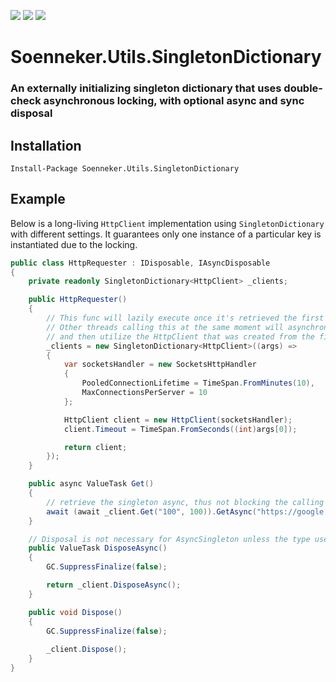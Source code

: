 [![](https://img.shields.io/nuget/v/Soenneker.Utils.SingletonDictionary.svg?style=for-the-badge)](https://www.nuget.org/packages/Soenneker.Utils.SingletonDictionary/)
[![](https://img.shields.io/github/actions/workflow/status/soenneker/soenneker.utils.singletondictionary/main.yml?style=for-the-badge)](https://github.com/soenneker/soenneker.utils.singletondictionary/actions/workflows/main.yml)
[![](https://img.shields.io/nuget/dt/Soenneker.Utils.SingletonDictionary.svg?style=for-the-badge)](https://www.nuget.org/packages/Soenneker.Utils.SingletonDictionary/)

# ![]() Soenneker.Utils.SingletonDictionary
### An externally initializing singleton dictionary that uses double-check asynchronous locking, with optional async and sync disposal

## Installation

```
Install-Package Soenneker.Utils.SingletonDictionary
```

## Example

Below is a long-living `HttpClient` implementation using `SingletonDictionary` with different settings. It guarantees only one instance of a particular key is instantiated due to the locking.

```csharp
public class HttpRequester : IDisposable, IAsyncDisposable
{
    private readonly SingletonDictionary<HttpClient> _clients;

    public HttpRequester()
    {
        // This func will lazily execute once it's retrieved the first time.
        // Other threads calling this at the same moment will asynchronously wait,
        // and then utilize the HttpClient that was created from the first caller.
        _clients = new SingletonDictionary<HttpClient>((args) =>
        {
            var socketsHandler = new SocketsHttpHandler
            {
                PooledConnectionLifetime = TimeSpan.FromMinutes(10),
                MaxConnectionsPerServer = 10
            };

            HttpClient client = new HttpClient(socketsHandler);
            client.Timeout = TimeSpan.FromSeconds((int)args[0]);

            return client;
        });
    }

    public async ValueTask Get()
    {
        // retrieve the singleton async, thus not blocking the calling thread
        await (await _client.Get("100", 100)).GetAsync("https://google.com");
    }

    // Disposal is not necessary for AsyncSingleton unless the type used is IDisposable/IAsyncDisposable
    public ValueTask DisposeAsync()
    {
        GC.SuppressFinalize(false);

        return _client.DisposeAsync();
    }

    public void Dispose()
    {
        GC.SuppressFinalize(false);
        
        _client.Dispose();
    }
}
```